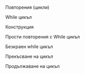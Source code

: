 Повторения (цикли)

While цикъл

Конструкция

Прости повторения с While цикъл

Безкраен while цикъл

Прекъсване на цикъл	

Продължаване на цикъл
